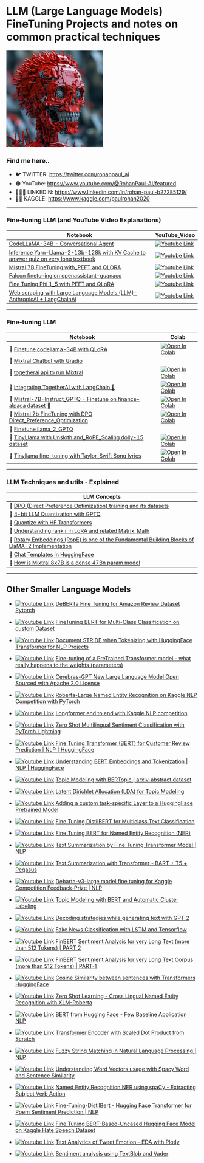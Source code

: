 # LLM (Large Language Models) FineTuning Projects and notes on common practical techniques

[yt_cover]: /assets/devil2.png

[![Youtube Link][yt_cover]](https://www.youtube.com/channel/UC0_a8SNpTFkmVv5SLMs1CIA/videos)

### Find me here..

- 🐦 TWITTER: https://twitter.com/rohanpaul_ai
- 🟠 YouTube: https://www.youtube.com/@RohanPaul-AI/featured
- 👨🏻‍💼 LINKEDIN: https://www.linkedin.com/in/rohan-paul-b27285129/
- ​👨‍🔧​ KAGGLE: https://www.kaggle.com/paulrohan2020

---

[logo]: https://raw.githubusercontent.com/rohan-paul/MachineLearning-DeepLearning-Code-for-my-Youtube-Channel/master/assets/yt_logo.png

### Fine-tuning LLM (and YouTube Video Explanations)

| Notebook | YouTube_Video |
| -------- | ------------- |
| [CodeLLaMA-34B - Conversational Agent ](https://github.com/rohan-paul/LLM-FineTuning-Large-Language-Models/blob/main/CodeLLaMA_34B_Conversation_with_Streamlit.py)                                              | [![Youtube Link][logo]](https://www.youtube.com/watch?v=815NpXvniIg&list=PLxqBkZuBynVTzqUQCQFgetR97y1X_1uCI&index=16&ab_channel=Rohan-Paul-AI) |
| [Inference Yarn-Llama-2-13b-128k with KV Cache to answer quiz on very long textbook](https://github.com/rohan-paul/LLM-FineTuning-Large-Language-Models/blob/main/Inference_Yarn-Llama-2-13b-128k_Github.ipynb) | [![Youtube Link][logo]](https://www.youtube.com/watch?v=RYTOQERqVsg&list=PLxqBkZuBynVTzqUQCQFgetR97y1X_1uCI&index=14&ab_channel=Rohan-Paul-AI)|
| [Mistral 7B FineTuning with_PEFT and QLORA](https://github.com/rohan-paul/LLM-FineTuning-Large-Language-Models/blob/main/Mistral_FineTuning_with_PEFT_and_QLORA.ipynb) | [![Youtube Link][logo]](https://www.youtube.com/watch?v=6DGYj1EEWOw&list=PLxqBkZuBynVTzqUQCQFgetR97y1X_1uCI&index=13&ab_channel=Rohan-Paul-AI)|
| [Falcon finetuning on openassistant-guanaco](https://github.com/rohan-paul/LLM-FineTuning-Large-Language-Models/blob/main/Falcon-7B_FineTuning_with_PEFT_and_QLORA.ipynb) | [![Youtube Link][logo]](https://www.youtube.com/watch?v=fEzuBFi35J4&list=PLxqBkZuBynVTzqUQCQFgetR97y1X_1uCI&index=11&ab_channel=Rohan-Paul-AI)|
| [Fine Tuning Phi 1_5 with PEFT and QLoRA](https://github.com/rohan-paul/LLM-FineTuning-Large-Language-Models/blob/main/FineTuning_phi-1_5_with_PRFT_LoRA.ipynb) | [![Youtube Link][logo]](https://www.youtube.com/watch?v=J0RbOtLrJhQ&list=PLxqBkZuBynVTzqUQCQFgetR97y1X_1uCI&index=10&ab_channel=Rohan-Paul-AI)|
| [Web scraping with Large Language Models (LLM)-AnthropicAI + LangChainAI](https://github.com/rohan-paul/LLM-FineTuning-Large-Language-Models/blob/main/Web%20scraping%20with%20Large%20Language%20Models%20(LLM)-AnthropicAI%20%2B%20LangChainAI.ipynb) | [![Youtube Link][logo]](https://www.youtube.com/watch?v=QAY82UvrsHg&list=PLxqBkZuBynVTiTEvP6-GYf35yA6OqIN7Y&index=2&ab_channel=Rohan-Paul-AI)|


---------------------------

### Fine-tuning LLM

| Notebook | Colab |
| -------- | ------------- |
| 📌 [Finetune codellama-34B with QLoRA](https://github.com/rohan-paul/LLM-FineTuning-Large-Language-Models/blob/main/Finetune_codellama-34B-with-QLoRA.ipynb)|<a href="https://colab.research.google.com/github/rohan-paul/LLM-FineTuning-Large-Language-Models/blob/main/Finetune_codellama-34B-with-QLoRA.ipynb" target="_parent"><img src="https://colab.research.google.com/assets/colab-badge.svg" alt="Open In Colab"/></a>
| 📌 [Mixtral Chatbot with Gradio](https://github.com/rohan-paul/LLM-FineTuning-Large-Language-Models/blob/main/Mixtral_Chatbot_with_Gradio)|
| 📌 [togetherai api to run Mixtral](https://github.com/rohan-paul/LLM-FineTuning-Large-Language-Models/blob/main/togetherai-api-with_Mixtral.ipynb)|<a href="https://colab.research.google.com/github/rohan-paul/LLM-FineTuning-Large-Language-Models/blob/main/togetherai-api-with_Mixtral.ipynb" target="_parent"><img src="https://colab.research.google.com/assets/colab-badge.svg" alt="Open In Colab"/></a>
| 📌 [Integrating TogetherAI with LangChain 🦙](https://github.com/rohan-paul/LLM-FineTuning-Large-Language-Models/blob/main/TogetherAI_API_with_LangChain.ipynb)|<a href="https://colab.research.google.com/github/rohan-paul/LLM-FineTuning-Large-Language-Models/blob/main/TogetherAI_API_with_LangChain.ipynb" target="_parent"><img src="https://colab.research.google.com/assets/colab-badge.svg" alt="Open In Colab"/></a>
| 📌 [Mistral-7B-Instruct_GPTQ - Finetune on finance-alpaca dataset 🦙](https://github.com/rohan-paul/LLM-FineTuning-Large-Language-Models/blob/main/Mistral-7B-Instruct_GPTQ-finetune.ipynb)|<a href="https://colab.research.google.com/github/rohan-paul/LLM-FineTuning-Large-Language-Models/blob/main/Mistral_7B_Instruct_GPTQ_finetune.ipynb" target="_parent"><img src="https://colab.research.google.com/assets/colab-badge.svg" alt="Open In Colab"/></a>
| 📌 [Mistral 7b FineTuning with DPO Direct_Preference_Optimization](https://github.com/rohan-paul/LLM-FineTuning-Large-Language-Models/blob/main/Mistral_7b_FineTuning_with_DPO_Direct_Preference_Optimization.ipynb)|<a href="https://colab.research.google.com/github/rohan-paul/LLM-FineTuning-Large-Language-Models/blob/main/Mistral_7b_FineTuning_with_DPO_Direct_Preference_Optimization.ipynb" target="_parent"><img src="https://colab.research.google.com/assets/colab-badge.svg" alt="Open In Colab"/></a>
| 📌 [Finetune llama_2_GPTQ](https://github.com/rohan-paul/LLM-FineTuning-Large-Language-Models/blob/main/Finetune_llama_2_GPTQ)
| 📌 [TinyLlama with Unsloth and_RoPE_Scaling dolly-15 dataset](https://github.com/rohan-paul/LLM-FineTuning-Large-Language-Models/blob/main/TinyLlama_with_Unsloth_and_RoPE_Scaling_dolly-15k.ipynb)|<a href="https://colab.research.google.com/github/rohan-paul/LLM-FineTuning-Large-Language-Models/blob/main/TinyLlama_with_Unsloth_and_RoPE_Scaling_dolly-15k.ipynb" target="_parent"><img src="https://colab.research.google.com/assets/colab-badge.svg" alt="Open In Colab"/></a>
| 📌 [Tinyllama fine-tuning with Taylor_Swift Song lyrics](https://github.com/rohan-paul/LLM-FineTuning-Large-Language-Models/blob/main/tinyllama_fine-tuning_Taylor_Swift.ipynb)|<a href="https://colab.research.google.com/github/rohan-paul/LLM-FineTuning-Large-Language-Models/blob/main/tinyllama_fine-tuning_Taylor_Swift.ipynb" target="_parent"><img src="https://colab.research.google.com/assets/colab-badge.svg" alt="Open In Colab"/></a>




---------------------------

### LLM Techniques and utils - Explained

| LLM Concepts |
| -------- |
| 📌 [DPO (Direct Preference Optimization) training and its datasets](https://github.com/rohan-paul/LLM-FineTuning-Large-Language-Models/blob/main/LLM_Techniques_and_utils/DPOTrainer.ipynb)|
| 📌 [4-bit LLM Quantization with GPTQ](https://github.com/rohan-paul/LLM-FineTuning-Large-Language-Models/blob/main/LLM_Techniques_and_utils/4-bit_LLM_Quantization_with_GPTQ.ipynb)|
| 📌 [Quantize with HF Transformers](https://github.com/rohan-paul/LLM-FineTuning-Large-Language-Models/blob/main/Quantize_with_HF_transformers)|
| 📌 [Understanding rank r in LoRA and related Matrix_Math](https://github.com/rohan-paul/LLM-FineTuning-Large-Language-Models/blob/main/LLM_Techniques_and_utils/Understanding_rank_r_in_LoRA_and_related_Matrix_Math.ipynb)|
| 📌 [Rotary Embeddings (RopE) is one of the Fundamental Building Blocks of LlaMA-2 Implementation](https://github.com/rohan-paul/LLM-FineTuning-Large-Language-Models/blob/main/LLM_Techniques_and_utils/RoPE-As-Implemented-in-LlaMa-Source-Code.ipynb)|
| 📌 [Chat Templates in HuggingFace](https://github.com/rohan-paul/LLM-FineTuning-Large-Language-Models/blob/main/LLM_Techniques_and_utils/apply_chat_template.ipynb)|
| 📌 [How is Mixtral 8x7B is a dense 47Bn param model](https://github.com/rohan-paul/LLM-FineTuning-Large-Language-Models/blob/main/LLM_Techniques_and_utils/MOE-Mixture-of-Experts/Mixtral_8x7B_MoE_Why_47Bn_param_by_Shared_Param.md)|





---------------------------

## Other Smaller Language Models

- [![Youtube Link][logo]](https://www.youtube.com/watch?v=-rqmj_tfQLo&list=PLxqBkZuBynVQEvXfJpq3smfuKq3AiNW-N&index=34&ab_channel=Rohan-Paul-AI) [DeBERTa Fine Tuning for Amazon Review Dataset Pytorch](https://github.com/rohan-paul/LLM-FineTuning-Large-Language-Models/tree/main/Other-Language_Models_BERT_related/DeBERTa%20Fine%20Tuning-for%20Amazon%20Review%20Dataset%20Pytorch.ipynb)


- [![Youtube Link][logo]](https://www.youtube.com/watch?v=4nNbg4bWDrQ&list=PLxqBkZuBynVQEvXfJpq3smfuKq3AiNW-N&index=32&ab_channel=Rohan-Paul-AI) [FineTuning BERT for Multi-Class Classification on custom Dataset](https://github.com/rohan-paul/LLM-FineTuning-Large-Language-Models/tree/main/Other-Language_Models_BERT_related/FineTuning_BERT_for_Multi_Class_Classification_Turkish)


- [![Youtube Link][logo]](https://www.youtube.com/watch?v=91msLyGC-LI&list=PLxqBkZuBynVQEvXfJpq3smfuKq3AiNW-N&index=28&ab_channel=Rohan-Paul-AI) [Document STRIDE when Tokenizing with HuggingFace Transformer for NLP Projects](https://www.youtube.com/watch?v=91msLyGC-LI&list=PLxqBkZuBynVQEvXfJpq3smfuKq3AiNW-N&index=28&ab_channel=Rohan-Paul-AI)

- [![Youtube Link][logo]](https://www.youtube.com/watch?v=cplo2UyNw24&list=PLxqBkZuBynVQEvXfJpq3smfuKq3AiNW-N&index=31&ab_channel=Rohan-Paul-AI) [Fine-tuning of a PreTrained Transformer model - what really happens to the weights (parameters)]()


- [![Youtube Link][logo]](https://www.youtube.com/watch?v=pqpaHeCsuVI&list=PLxqBkZuBynVQEvXfJpq3smfuKq3AiNW-N&index=30&ab_channel=Rohan-Paul-AI) [Cerebras-GPT New Large Language Model Open Sourced with Apache 2.0 License](https://www.youtube.com/watch?v=pqpaHeCsuVI&list=PLxqBkZuBynVQEvXfJpq3smfuKq3AiNW-N&index=30&ab_channel=Rohan-Paul-AI)

- [![Youtube Link][logo]](https://www.youtube.com/watch?v=6X0xfXMKCjM&list=PLxqBkZuBynVQEvXfJpq3smfuKq3AiNW-N&index=29&ab_channel=Rohan-Paul-AI) [Roberta-Large Named Entity Recognition on Kaggle NLP Competition with PyTorch](https://github.com/rohan-paul/LLM-FineTuning-Large-Language-Models/tree/main/Other-Language_Models_BERT_related/Roberta-Large-NER-on-Kaggle-NLP%20Competition)

- [![Youtube Link][logo]](https://www.youtube.com/watch?v=EHtHF9Kvm0Y&list=PLxqBkZuBynVTn2lkHNAcw6lgm1MD5QiMK&index=28&ab_channel=Rohan-Paul-AI) [Longformer end to end with Kaggle NLP competition](https://github.com/rohan-paul/LLM-FineTuning-Large-Language-Models/tree/main/Other-Language_Models_BERT_related/Longformer%20end%20to%20end%20with%20Kaggle%20NLP%20competition)

- [![Youtube Link][logo]](https://www.youtube.com/watch?v=tvdIF1FU7fg&list=PLxqBkZuBynVQEvXfJpq3smfuKq3AiNW-N&index=24) [Zero Shot Multilingual Sentiment Classification with PyTorch Lightning](https://github.com/rohan-paul/LLM-FineTuning-Large-Language-Models/tree/main/Other-Language_Models_BERT_related/zero_shot_multilingual_sentiment_classification_with_USEm)

- [![Youtube Link][logo]](https://www.youtube.com/watch?v=CwLPglxw1WA&list=PLxqBkZuBynVQEvXfJpq3smfuKq3AiNW-N&index=23) [Fine Tuning Transformer (BERT) for Customer Review Prediction | NLP | HuggingFace ](https://github.com/rohan-paul/LLM-FineTuning-Large-Language-Models/tree/main/Other-Language_Models_BERT_related/Fine_Tuning_HuggingFace_Transformer_BERT_Yelp_Customer_Review_Predictions)

- [![Youtube Link][logo]](https://www.youtube.com/watch?v=30zPz5Xz-8g&list=PLxqBkZuBynVQEvXfJpq3smfuKq3AiNW-N&index=21) [Understanding BERT Embeddings and Tokenization | NLP | HuggingFace](https://github.com/rohan-paul/LLM-FineTuning-Large-Language-Models/tree/main/Other-Language_Models_BERT_related/Understing_BERT_Embedding_Vector)

- [![Youtube Link][logo]](https://www.youtube.com/watch?v=fl0ow-nD8FM&list=PLxqBkZuBynVQEvXfJpq3smfuKq3AiNW-N&index=20) [Topic Modeling with BERTopic | arxiv-abstract dataset](https://github.com/rohan-paul/LLM-FineTuning-Large-Language-Models/tree/main/Other-Language_Models_BERT_related/Topic-modeling-with-bertopic-arxiv-abstract)

- [![Youtube Link][logo]](https://www.youtube.com/watch?v=vrDdnQfav0s&list=PLxqBkZuBynVTn2lkHNAcw6lgm1MD5QiMK&index=21) [Latent Dirichlet Allocation (LDA) for Topic Modeling](https://github.com/rohan-paul/LLM-FineTuning-Large-Language-Models/tree/main/Other-Language_Models_BERT_related/Topic_Modeling_with_LDA.ipynb)

- [![Youtube Link][logo]](https://www.youtube.com/watch?v=iCL1TmRQ0sk&list=PLxqBkZuBynVQEvXfJpq3smfuKq3AiNW-N&index=19) [Adding a custom task-specific Layer to a HuggingFace Pretrained Model](https://github.com/rohan-paul/LLM-FineTuning-Large-Language-Models/tree/main/Other-Language_Models_BERT_related/Add-task_specific_custom_layer_to_model.ipynb)

- [![Youtube Link][logo]](https://www.youtube.com/watch?v=ZvsH09XGuZ0&list=PLxqBkZuBynVQEvXfJpq3smfuKq3AiNW-N&index=18) [Fine Tuning DistilBERT for Multiclass Text Classification](https://github.com/rohan-paul/LLM-FineTuning-Large-Language-Models/tree/main/Other-Language_Models_BERT_related/Multi-class-text-classifica_fine-tuning-distilbert.ipynb)

- [![Youtube Link][logo]](https://www.youtube.com/watch?v=dzyDHMycx_c&list=PLxqBkZuBynVQEvXfJpq3smfuKq3AiNW-N&index=18) [Fine Tuning BERT for Named Entity Recognition (NER)](https://github.com/rohan-paul/LLM-FineTuning-Large-Language-Models/tree/main/Other-Language_Models_BERT_related/YT_Fine_tuning_BERT_NER_v1.ipynb)

- [![Youtube Link][logo]](https://www.youtube.com/watch?v=fLqiPks4neU&list=PLxqBkZuBynVQEvXfJpq3smfuKq3AiNW-N&index=15) [Text Summarization by Fine Tuning Transformer Model | NLP ](https://github.com/rohan-paul/LLM-FineTuning-Large-Language-Models/tree/main/Other-Language_Models_BERT_related/Fine_Tuning_Pegasus_for_Text_Summarization.ipynb)

- [![Youtube Link][logo]](https://www.youtube.com/watch?v=HDSNjrxSwqw&list=PLxqBkZuBynVQEvXfJpq3smfuKq3AiNW-N&index=14) [Text Summarization with Transformer - BART + T5 + Pegasus
  ](https://github.com/rohan-paul/LLM-FineTuning-Large-Language-Models/tree/main/Other-Language_Models_BERT_related/Text_Summarization_%20BART%20_T5_Pegasus.ipynb)

- [![Youtube Link][logo]](https://www.youtube.com/watch?v=oxEXBJQG27A&list=PLxqBkZuBynVQEvXfJpq3smfuKq3AiNW-N&index=13) [Debarta-v3-large model fine tuning for Kaggle Competition Feedback-Prize | NLP](https://github.com/rohan-paul/LLM-FineTuning-Large-Language-Models/blob/main/Other-Language_Models_BERT_related/Deberta-v3-large-For_Kaggle_Competition_Feedback-Prize/deberta-v3-large-For_Kaggle_Competition_Feedback-Prize.ipynb)

- [![Youtube Link][logo]](https://www.youtube.com/watch?v=SmWbKiueYVU&list=PLxqBkZuBynVQEvXfJpq3smfuKq3AiNW-N&index=12) [Topic Modeling with BERT and Automatic Cluster Labeling](https://github.com/rohan-paul/LLM-FineTuning-Large-Language-Models/tree/main/Other-Language_Models_BERT_related/Topic_Modeling_with_BERT_and_Automatic_cluster_labeling/Topic_Modeling.ipynb)

- [![Youtube Link][logo]](https://www.youtube.com/watch?v=Ua_ToM-CG5Q&list=PLxqBkZuBynVQEvXfJpq3smfuKq3AiNW-N&index=11) [Decoding strategies while generating text with GPT-2](https://github.com/rohan-paul/LLM-FineTuning-Large-Language-Models/tree/main/Other-Language_Models_BERT_related/Decoding_Strategies_for_text_generation/Decoding_Strategies_for_text_generation.ipynb)

- [![Youtube Link][logo]](https://www.youtube.com/watch?v=VrJwKdls6d4&list=PLxqBkZuBynVTn2lkHNAcw6lgm1MD5QiMK&index=12) [Fake News Classification with LSTM and Tensorflow](https://github.com/rohan-paul/LLM-FineTuning-Large-Language-Models/tree/main/Other-Language_Models_BERT_related/Fake_News_Classification_with_LSTM_Tensorflow.ipynb)

- [![Youtube Link][logo]](https://www.youtube.com/watch?v=hgg2GAgDLzA&list=PLxqBkZuBynVQEvXfJpq3smfuKq3AiNW-N&index=11) [FinBERT Sentiment Analysis for very Long Text (more than 512 Tokens) | PART 2](https://github.com/rohan-paul/LLM-FineTuning-Large-Language-Models/tree/main/Other-Language_Models_BERT_related/FinBERT_Long_Text_Part_2.ipynb)

- [![Youtube Link][logo]](https://www.youtube.com/watch?v=WEAAs_0etJQ&list=PLxqBkZuBynVQEvXfJpq3smfuKq3AiNW-N&index=9) [FinBERT Sentiment Analysis for very Long Text Corpus (more than 512 Tokens) | PART-1](https://github.com/rohan-paul/LLM-FineTuning-Large-Language-Models/tree/main/Other-Language_Models_BERT_related/FinBERT_Long_Text_Part_2.ipynb)

- [![Youtube Link][logo]](https://www.youtube.com/watch?v=fwDTLQDKJTE&list=PLxqBkZuBynVQEvXfJpq3smfuKq3AiNW-N&index=8) [Cosine Similarity between sentences with Transformers HuggingFace](https://github.com/rohan-paul/LLM-FineTuning-Large-Language-Models/tree/main/Other-Language_Models_BERT_related/Cosine_Similarity_between_sentences_with_Transformers.ipynb)

- [![Youtube Link][logo]](https://www.youtube.com/watch?v=urMUa4Nw_B8&list=PLxqBkZuBynVQEvXfJpq3smfuKq3AiNW-N&index=7) [Zero Shot Learning - Cross Lingual Named Entity Recognition with XLM-Roberta](https://github.com/rohan-paul/LLM-FineTuning-Large-Language-Models/tree/main/Other-Language_Models_BERT_related/Zero_Shot_Learning_multilingual-NER.ipynb)

- [![Youtube Link][logo]](https://www.youtube.com/watch?v=Hp8_Enwzdxk&list=PLxqBkZuBynVQEvXfJpq3smfuKq3AiNW-N&index=6) [BERT from Hugging Face - Few Baseline Application | NLP](https://github.com/rohan-paul/LLM-FineTuning-Large-Language-Models/tree/main/Other-Language_Models_BERT_related/BERT_HuggingFace_Basic_Usages.ipynb)

- [![Youtube Link][logo]](https://www.youtube.com/watch?v=CHFiTTPeyUw&list=PLxqBkZuBynVTn2lkHNAcw6lgm1MD5QiMK&index=9) [Transformer Encoder with Scaled Dot Product from Scratch](https://github.com/rohan-paul/LLM-FineTuning-Large-Language-Models/tree/main/Other-Language_Models_BERT_related/Transformer_From_Scratch/Transformer_From_Scratch.ipynb)

- [![Youtube Link][logo]](https://www.youtube.com/watch?v=_IGdekeBCoE&list=PLxqBkZuBynVTn2lkHNAcw6lgm1MD5QiMK&index=7) [Fuzzy String Matching in Natural Language Processing | NLP](https://github.com/rohan-paul/LLM-FineTuning-Large-Language-Models/tree/main/Other-Language_Models_BERT_related/Fuzzy-String-Matching.ipynb)

- [![Youtube Link][logo]](https://www.youtube.com/watch?v=SzSANHjYhfg&list=PLxqBkZuBynVTn2lkHNAcw6lgm1MD5QiMK&index=6) [Understanding Word Vectors usage with Spacy Word and Sentence Similarity](https://github.com/rohan-paul/LLM-FineTuning-Large-Language-Models/tree/main/Other-Language_Models_BERT_related/Word-Vectors-Understanding-with-Spacy.ipynb)

- [![Youtube Link][logo]](https://www.youtube.com/watch?v=TxTxWAohW7E&list=PLxqBkZuBynVTn2lkHNAcw6lgm1MD5QiMK&index=5) [Named Entity Recognition NER using spaCy - Extracting Subject Verb Action](https://github.com/rohan-paul/LLM-FineTuning-Large-Language-Models/tree/main/Other-Language_Models_BERT_related/Named_Entity_Recognition_NER_using_spaCy%20-%20Extracting_Subject_Verb_Action.ipynb)

- [![Youtube Link][logo]](https://www.youtube.com/watch?v=zcW2HouIIQg&list=PLxqBkZuBynVQEvXfJpq3smfuKq3AiNW-N&index=5) [Fine-Tuning-DistilBert - Hugging Face Transformer for Poem Sentiment Prediction | NLP](https://github.com/rohan-paul/LLM-FineTuning-Large-Language-Models/blob/main/Other-Language_Models_BERT_related/Fine_Tuning_DistilBert_Poem_Sentiments.ipynb)

- [![Youtube Link][logo]](https://www.youtube.com/watch?v=0Y03waAL4Gw&list=PLxqBkZuBynVTn2lkHNAcw6lgm1MD5QiMK&index=4) [Fine Tuning BERT-Based-Uncased Hugging Face Model on Kaggle Hate Speech Dataset](https://github.com/rohan-paul/LLM-FineTuning-Large-Language-Models/tree/main/Other-Language_Models_BERT_related/bert-base-uncased-fine-tuned-kaggle-hate-speech-dataset.ipynb)

- [![Youtube Link][logo]](https://www.youtube.com/watch?v=DpzQNQI-S3s&list=PLxqBkZuBynVQEvXfJpq3smfuKq3AiNW-N&index=3) [Text Analytics of Tweet Emotion - EDA with Plotly](https://github.com/rohan-paul/LLM-FineTuning-Large-Language-Models/tree/main/Other-Language_Models_BERT_related/Text%20Analytics%20of%20Tweet%20Emotion%20-%20EDA%20with%20Plotly.ipynb)

- [![Youtube Link][logo]](https://bit.ly/3Nk0zRA) [Sentiment analysis using TextBlob and Vader](https://github.com/rohan-paul/LLM-FineTuning-Large-Language-Models/tree/main/Other-Language_Models_BERT_related/sentiment_analysis_textblob_Vader.ipynb)
